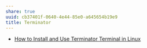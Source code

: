 ```yaml
---
share: true
uuid: cb37401f-0640-4e44-85e0-a645654b19e9
title: Terminator
---
```


* [How to Install and Use Terminator Terminal in Linux](https://www.linuxshelltips.com/terminator-terminal-emulator/)
